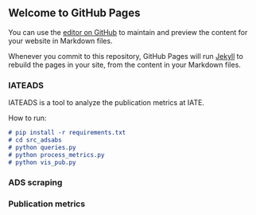 ## Welcome to GitHub Pages

You can use the [editor on GitHub](https://github.com/IATE-CONICET-UNC/IATE-CONICET-UNC.github.io/edit/master/index.md) to maintain and preview the content for your website in Markdown files.

Whenever you commit to this repository, GitHub Pages will run [Jekyll](https://jekyllrb.com/) to rebuild the pages in your site, from the content in your Markdown files.

### IATEADS

IATEADS is a tool to analyze the publication metrics at IATE.

How to run:

```markdown
# pip install -r requirements.txt
# cd src_adsabs
# python queries.py
# python process_metrics.py
# python vis_pub.py

```

### ADS scraping


### Publication metrics

